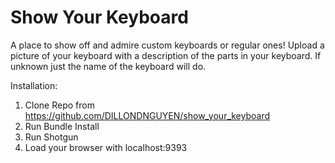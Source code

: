 # Show Your Keyboard
A place to show off and admire custom keyboards or regular ones! Upload a picture of your keyboard with a description of the parts in your keyboard. If unknown just the name of the keyboard will do.

Installation:

1.  Clone Repo from https://github.com/DILLONDNGUYEN/show_your_keyboard
2.  Run Bundle Install
3.  Run Shotgun
4.  Load your browser with localhost:9393

